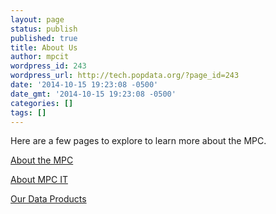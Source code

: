 ```yaml
---
layout: page
status: publish
published: true
title: About Us
author: mpcit
wordpress_id: 243
wordpress_url: http://tech.popdata.org/?page_id=243
date: '2014-10-15 19:23:08 -0500'
date_gmt: '2014-10-15 19:23:08 -0500'
categories: []
tags: []
---
```

<p>Here are a few pages to explore to learn more about the MPC.</p>
<p><a title="About the MPC" href="/about/about-the-mpc.html">About the MPC</a></p>
<p><a title="About MPC IT" href="/about/about-mpc-it.html">About MPC IT</a></p>
<p><a title="Data Products" href="/about/data-products.html">Our Data Products</a></p>
